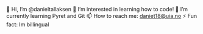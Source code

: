 👋 Hi, I’m @danieltallaksen
👀 I’m interested in learning how to code!
🌱 I’m currently learning Pyret and Git
📫 How to reach me: daniet18@uia.no
⚡ Fun fact: Im billingual
